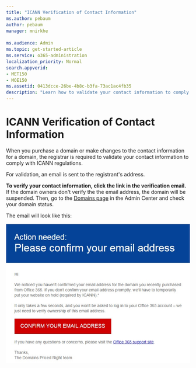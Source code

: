 ```yaml
---
title: "ICANN Verification of Contact Information"
ms.author: pebaum
author: pebaum
manager: mnirkhe

ms.audience: Admin
ms.topic: get-started-article
ms.service: o365-administration
localization_priority: Normal
search.appverid:
- MET150
- MOE150
ms.assetid: 0413dcce-26be-4b8c-b3fa-73ac1ac4fb35
description: "Learn how to validate your contact information to comply with ICANN regulations."
---
```


# ICANN Verification of Contact Information

When you purchase a domain or make changes to the contact information for a domain, the registrar is required to validate your contact information to comply with ICANN regulations.
  
For validation, an email is sent to the registrant's address.
  
 **To verify your contact information, click the link in the verification email.** If the domain owners don't verify the the email address, the domain will be suspended. Then, go to the [Domains page](http://portal.office.com/adminportal/home?ref=Domains ) in the Admin Center and check your domain status. 
  
The email will look like this:
  
![](../media/8bf27c08-510c-4d49-b152-8d047d038f1f.jpg)
  

